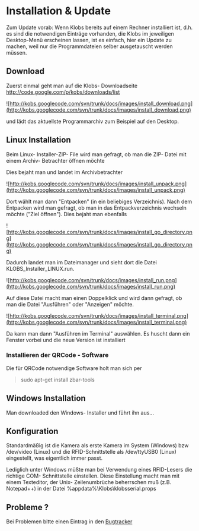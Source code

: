 # Installation & Update #

Zum Update vorab: Wenn Klobs bereits auf einem Rechner installiert ist, d.h. es sind die notwendigen Einträge vorhanden, die Klobs im jeweiligen Desktop-Menü erscheinen lassen, ist es einfach, hier ein Update zu machen, weil nur die Programmdateien selber ausgetauscht werden müssen.

## Download ##

Zuerst einmal geht man auf die Klobs- Downloadseite http://code.google.com/p/kobs/downloads/list


![http://kobs.googlecode.com/svn/trunk/docs/images/install_download.png](http://kobs.googlecode.com/svn/trunk/docs/images/install_download.png)

und lädt das aktuellste Programmarchiv zum Beispiel auf den Desktop.

## Linux Installation ##
Beim Linux- Installer-ZIP- File wird man gefragt, ob man die ZIP- Datei mit einem Archiv- Betrachter öffnen möchte

Dies bejaht man und landet im Archivbetrachter

![http://kobs.googlecode.com/svn/trunk/docs/images/install_unpack.png](http://kobs.googlecode.com/svn/trunk/docs/images/install_unpack.png)

Dort wählt man dann "Entpacken" (in ein beliebiges Verzeichnis). Nach dem Entpacken wird man gefragt, ob man in das Entpackverzeichnis wechseln möchte ("Ziel öffnen"). Dies bejaht man ebenfalls

![http://kobs.googlecode.com/svn/trunk/docs/images/install_go_directory.png](http://kobs.googlecode.com/svn/trunk/docs/images/install_go_directory.png)


Dadurch landet man im Dateimanager und sieht dort die Datei KLOBS\_Installer\_LINUX.run.


![http://kobs.googlecode.com/svn/trunk/docs/images/install_run.png](http://kobs.googlecode.com/svn/trunk/docs/images/install_run.png)


Auf diese Datei macht man einen Doppelklick und wird dann gefragt, ob man die Datei "Ausführen" oder "Anzeigen" möchte.


![http://kobs.googlecode.com/svn/trunk/docs/images/install_terminal.png](http://kobs.googlecode.com/svn/trunk/docs/images/install_terminal.png)

Da kann man dann "Ausführen im Terminal" auswählen. Es huscht dann ein Fenster vorbei und die neue Version ist installiert


### Installieren der QRCode - Software ###

Die für QRCode notwendige Software holt man sich per
> sudo apt-get install zbar-tools


## Windows Installation ##
Man downloaded den Windows- Installer und führt ihn aus...


## Konfiguration ##

Standardmäßig ist die Kamera als erste Kamera im System (Windows) bzw /dev/video (Linux) und die RFID-Schnittstelle als /dev/ttyUSB0 (Linux) eingestellt, was eigentlich immer passt.

Lediglich unter Windows müßte man bei Verwendung eines RFID-Lesers die richtige COM- Schnittstelle einstellen. Diese Einstellung macht man mit einem Texteditor, der Unix- Zeilenumbrüche beherrschen muß (z.B. Notepad++) in der Datei %appdata%\Klobs\klobsserial.props

## Probleme ? ##
Bei Problemen bitte einen Eintrag in den [Bugtracker](http://code.google.com/p/kobs/issues/list)